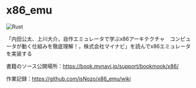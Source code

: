 # x86_emu

![Rust](https://github.com/isNozo/x86_emu/workflows/Rust/badge.svg)

「内田公太、上川大介，自作エミュレータで学ぶx86アーキテクチャ　コンピュータが動く仕組みを徹底理解！，株式会社マイナビ」を読んでx86エミュレータを実装する

書籍のソース公開場所：https://book.mynavi.jp/support/bookmook/x86/

作業記録：https://github.com/isNozo/x86_emu/wiki
